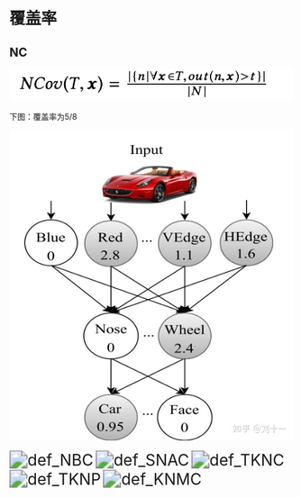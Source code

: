 # 覆盖率

## NC

![def_NC](.\img\def_NC.png)

下图：覆盖率为5/8

![exp_NC](.\img\exp_NC.jpg)

<img src="E:\PengYiteng\NLC_MIA\coverage\img\def_NBC.png" alt="def_NBC" style="zoom:200%;" />

<img src="E:\PengYiteng\NLC_MIA\coverage\img\def_SNAC.png" alt="def_SNAC" style="zoom:200%;" />

<img src="E:\PengYiteng\NLC_MIA\coverage\img\def_TKNC.png" alt="def_TKNC" style="zoom:200%;" />

<img src="E:\PengYiteng\NLC_MIA\coverage\img\def_TKNP.png" alt="def_TKNP" style="zoom:200%;" />

<img src="E:\PengYiteng\NLC_MIA\coverage\img\def_KNMC.png" alt="def_KNMC" style="zoom:200%;" />

